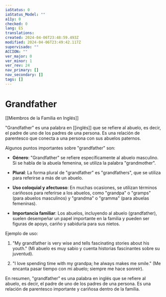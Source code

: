 ```yaml
---
iaStatus: 0
iaStatus_Model: ""
a11y: 0
checked: 0
lang: ES
translations: 
created: 2024-04-06T23:48:59.493Z
modified: 2024-04-06T23:49:42.117Z
supervisado: ""
ACCION: ""
ver_major: 0
ver_minor: 1
ver_rev: 24
nav_primary: []
nav_secondary: []
tags: []
---
```

# Grandfather

[[Miembros de la Familia en Inglés]]

"Grandfather" es una palabra en [[inglés]] que se refiere al abuelo, es decir, el padre de uno de los padres de una persona. Es una relación de parentesco que conecta a una persona con sus abuelos paternos.

Algunos puntos importantes sobre "grandfather" son:

- **Género**: "Grandfather" se refiere específicamente al abuelo masculino. Si se habla de la abuela femenina, se utiliza la palabra "grandmother".
    
- **Plural**: La forma plural de "grandfather" es "grandfathers", que se utiliza para referirse a más de un abuelo.
    
- **Uso coloquial y afectuoso**: En muchas ocasiones, se utilizan términos cariñosos para referirse a los abuelos, como "grandpa" o "gramps" (para abuelos masculinos) y "grandma" o "gramma" (para abuelas femeninas).
    
- **Importancia familiar**: Los abuelos, incluyendo al abuelo (grandfather), suelen desempeñar un papel importante en la familia y pueden ser figuras de apoyo, cariño y sabiduría para sus nietos.
    

Ejemplo de uso:

1. "My grandfather is very wise and tells fascinating stories about his youth." (Mi abuelo es muy sabio y cuenta historias fascinantes sobre su juventud).
    
2. "I love spending time with my grandpa; he always makes me smile." (Me encanta pasar tiempo con mi abuelo; siempre me hace sonreír).
    

En resumen, "grandfather" es una palabra en inglés que se refiere al abuelo, es decir, el padre de uno de los padres de una persona. Es una relación de parentesco importante y cariñosa dentro de la familia.